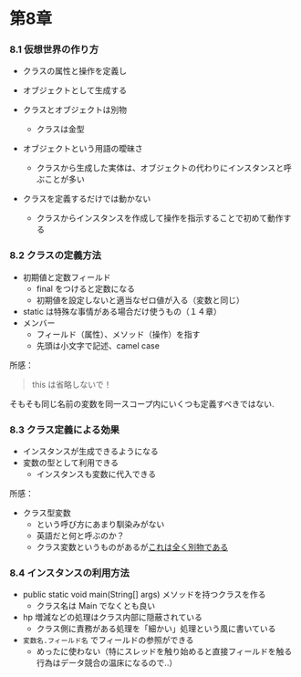 # 第8章 
### 8.1 仮想世界の作り方

- クラスの属性と操作を定義し
- オブジェクトとして生成する

- クラスとオブジェクトは別物
  - クラスは金型
- オブジェクトという用語の曖昧さ
  - クラスから生成した実体は、オブジェクトの代わりにインスタンスと呼ぶことが多い
- クラスを定義するだけでは動かない
  - クラスからインスタンスを作成して操作を指示することで初めて動作する

### 8.2 クラスの定義方法

- 初期値と定数フィールド
  - final をつけると定数になる
  - 初期値を設定しないと適当なゼロ値が入る（変数と同じ）
- static は特殊な事情がある場合だけ使うもの（１４章）
- メンバー
  - フィールド（属性）、メソッド（操作）を指す
  - 先頭は小文字で記述、camel case

所感：

> this は省略しないで！

そもそも同じ名前の変数を同一スコープ内にいくつも定義すべきではない.

### 8.3 クラス定義による効果

- インスタンスが生成できるようになる
- 変数の型として利用できる
  - インスタンスも変数に代入できる

所感：

- クラス型変数
  - という呼び方にあまり馴染みがない
  - 英語だと何と呼ぶのか？
  - クラス変数というものがあるが[これは全く別物である](https://en.wikipedia.org/wiki/Class_variable)

### 8.4 インスタンスの利用方法

- public static void main(String[] args) メソッドを持つクラスを作る
  - クラス名は Main でなくとも良い
- hp 増減などの処理はクラス内部に隠蔽されている
  - クラス側に責務がある処理を「細かい」処理という風に書いている
- `変数名.フィールド名` でフィールドの参照ができる
  - めったに使わない（特にスレッドを触り始めると直接フィールドを触る行為はデータ競合の温床になるので..）


